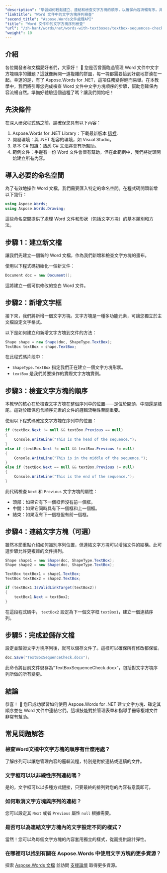 ```yaml
---
"description": "學習如何輕鬆建立、連結和檢查文字方塊的順序，以確保內容流暢有序。非常適合希望增強文件結構和設計的開發人員。"
"linktitle": "Word 文件中的文字方塊序列檢查"
"second_title": "Aspose.Words文件處理API"
"title": "Word 文件中的文字方塊序列檢查"
"url": "/zh-hant/words/net/words-with-textboxes/textbox-sequences-check/"
"weight": 10
---
```


## 介紹

各位開發者和文檔愛好者們，大家好！ 🌟 您是否曾面臨過管理 Word 文件中文字方塊順序的難題？這就像解開一道複雜的拼圖，每一塊都需要恰到好處地拼湊在一起。幸運的是，有了 Aspose.Words for .NET，這項任務變得輕而易舉。在本教學中，我們將引導您完成檢查 Word 文件中文字方塊順序的步驟，幫助您確保內容流暢自然。準備好體驗這個過程了嗎？讓我們開始吧！

## 先決條件

在深入研究程式碼之前，請確保您具有以下內容：

1. Aspose.Words for .NET Library：下載最新版本 [這裡](https://releases。aspose.com/words/net/).
2. 開發環境：與 .NET 相容的環境，如 Visual Studio。
3. 基本 C# 知識：熟悉 C# 文法將會有所幫助。
4. 範例文件：手邊有一份 Word 文件會很有幫助，但在此範例中，我們將從頭開始建立所有內容。

## 導入必要的命名空間

為了有效地操作 Word 文檔，我們需要匯入特定的命名空間。在程式碼開頭新增以下幾行：

```csharp
using Aspose.Words;
using Aspose.Words.Drawing;
```

這些命名空間提供了處理 Word 文件和形狀（包括文字方塊）的基本類別和方法。

## 步驟 1：建立新文檔

讓我們先建立一個新的 Word 文檔，作為我們新增和檢查文字方塊的畫布。

使用以下程式碼初始化一個新文件：

```csharp
Document doc = new Document();
```

這將建立一個可供修改的空白 Word 文件。

## 步驟2：新增文字框

接下來，我們將新增一個文字方塊。文字方塊是一種多功能元素，可讓您獨立於主文檔設定文字格式。

以下是如何建立和新增文字方塊到文件的方法：

```csharp
Shape shape = new Shape(doc, ShapeType.TextBox);
TextBox textBox = shape.TextBox;
```

在此程式碼片段中：
- `ShapeType.TextBox` 指定我們正在建立一個文字方塊形狀。
- `textBox` 是我們將要操作的實際文字方塊實例。

## 步驟3：檢查文字方塊的順序

本教學的核心在於檢查文字方塊在整個序列中的位置——是位於開頭、中間還是結尾。這對於確保包含順序元素的文件的邏輯流暢性至關重要。

使用以下程式碼確定文字方塊在序列中的位置：

```csharp
if (textBox.Next != null && textBox.Previous == null)
{
    Console.WriteLine("This is the head of the sequence.");
}
else if (textBox.Next != null && textBox.Previous != null)
{
    Console.WriteLine("This is in the middle of the sequence.");
}
else if (textBox.Next == null && textBox.Previous != null)
{
    Console.WriteLine("This is the end of the sequence.");
}
```

此代碼檢查 `Next` 和 `Previous` 文字方塊的屬性：
- 頭部：如果它有下一個框但沒有前一個框。
- 中間：如果它同時具有下一個框和上一個框。
- 結束：如果沒有下一個框但有前一個框。

## 步驟4：連結文字方塊（可選）

雖然本節重點介紹如何識別序列位置，但連結文字方塊可以增強文件的結構。此可選步驟允許更複雜的文件排列。

```csharp
Shape shape1 = new Shape(doc, ShapeType.TextBox);
Shape shape2 = new Shape(doc, ShapeType.TextBox);

TextBox textBox1 = shape1.TextBox;
TextBox textBox2 = shape2.TextBox;

if (textBox1.IsValidLinkTarget(textBox2))
{
    textBox1.Next = textBox2;
}
```

在這段程式碼中， `textBox2` 設定為下一個文字框 `textBox1`，建立一個連結序列。

## 步驟5：完成並儲存文檔

設定並驗證文字方塊序列後，就可以儲存文件了。這樣可以確保所有修改都保留。

```csharp
doc.Save("TextBoxSequenceCheck.docx");
```

此命令將目前文件儲存為“TextBoxSequenceCheck.docx”，包括對文字方塊序列所做的所有變更。

## 結論

恭喜！ 🎉 您已成功學習如何使用 Aspose.Words for .NET 建立文字方塊、確定其順序並在 Word 文件中連結它們。這項技能對於管理表單和指導手冊等複雜文件非常有幫助。

## 常見問題解答

### 檢查Word文檔中文字方塊的順序有什麼用處？
了解序列可以讓您管理內容的邏輯流程，特別是對於連結或連續的文件。

### 文字框可以以非線性序列連結嗎？
是的，文字框可以以多種方式鏈接，只要最終的排列對您的內容有意義即可。

### 如何取消文字方塊與序列的連結？
您可以設定其 `Next` 或者 `Previous` 屬性 `null` 根據需要。

### 是否可以為連結文字方塊內的文字設定不同的樣式？
當然！您可以為每個文字方塊的內容套用獨立的樣式，從而提供設計彈性。

### 在哪裡可以找到有關在 Aspose.Words 中使用文字方塊的更多資源？
探索 [Aspose.Words 文檔](https://reference.aspose.com/words/net/) 並訪問 [支援論壇](https://forum.aspose.com/c/words/8) 取得更多資源。